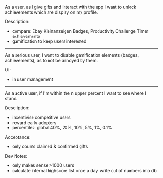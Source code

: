 As a user, as I give gifts and interact with the app I want to unlock
achievements which are display on my profile.

Description:
- compare: Ebay Kleinanzeigen Badges, Productivity Challenge Timer achievements
- gamification to keep users interested

---

As a serious user, I want to disable gamification elements (badges,
achievements), as to not be annoyed by them.

UI:
- in user management

---

As a active user, if I'm within the n upper percent I want to see where I stand.

Description:
- incentivise competitive users
- reward early adopters
- percentiles: global 40%, 20%, 10%, 5%, 1%, 0.1%

Acceptance:
- only counts claimed & confirmed gifts

Dev Notes:
- only makes sense >1000 users
- calculate internal highscore list once a day, write cut of numbers into db
